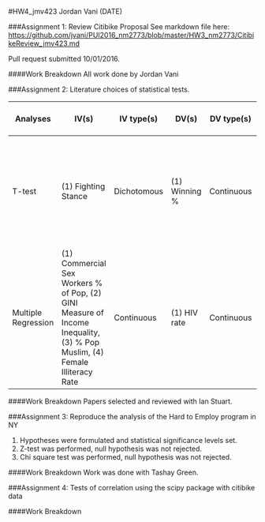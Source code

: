 #HW4_jmv423
Jordan Vani (DATE)

###Assignment 1:  Review Citibike Proposal
See markdown file here: https://github.com/jvani/PUI2016_nm2773/blob/master/HW3_nm2773/CitibikeReview_jmv423.md

Pull request submitted 10/01/2016.

####Work Breakdown
All work done by Jordan Vani

###Assignment 2: Literature choices of statistical tests.

 Analyses           | IV(s)                                                                                                                   | IV type(s)  | DV(s)         | DV type(s) | Control Var | Control Var Type | Question to be answered                                                                                                               | _H0_                                                                                                                                               | alpha         | link to paper 
--------------------|-------------------------------------------------------------------------------------------------------------------------|-------------|---------------|------------|-------------|------------------|---------------------------------------------------------------------------------------------------------------------------------------|----------------------------------------------------------------------------------------------------------------------------------------------------|---------------|-------------------------------------------------------------------------------------------------------------------------------------------------------------
T-test              | (1) Fighting Stance                                                                                                     | Dichotomous | (1) Winning % | Continuous | 0           | NA               | Is there a winning % advantage for left handed MMA fighters?                                                                          | Ho: Left handed fighters have a disadvantage or no difference in winning % compared to right handed fighters.                                      | alpha = 0.025 | [The Southpaw Advantage? - Lateral Preference in Mixed Martial Arts](http://journals.plos.org/plosone/article?id=10.1371/journal.pone.0079793)              
Multiple Regression | (1) Commercial Sex Workers % of Pop, (2) GINI Measure of Income Inequality, (3) % Pop Muslim, (4) Female Illiteracy Rate| Continuous  | (1) HIV rate  | Continuous | 0           | NA               | Is there a relationship the % of commercial sex workers in a pop, inequality, the % of Muslims, and female illiteracy with HIV rates? | Ho: There is no relationship between the % of commercial sex workers in a pop, inequality, the % of Muslims, and female illiteracy with HIV rates? | alpha = 0.05  | [Size Matters: The Number of Prostitutes and the Global HIV/AIDS Pandemic](http://journals.plos.org/plosone/article?id=10.1371/journal.pone.0000543) 

####Work Breakdown
Papers selected and reviewed with Ian Stuart.

###Assignment 3: Reproduce the analysis of the Hard to Employ program in NY
1. Hypotheses were formulated and statistical significance levels set.
2. Z-test was performed, null hypothesis was not rejected.
2. Chi square test was performed, null hypothesis was not rejected.

####Work Breakdown
Work was done with Tashay Green.

###Assignment 4: Tests of correlation using the scipy package with citibike data

####Work Breakdown
